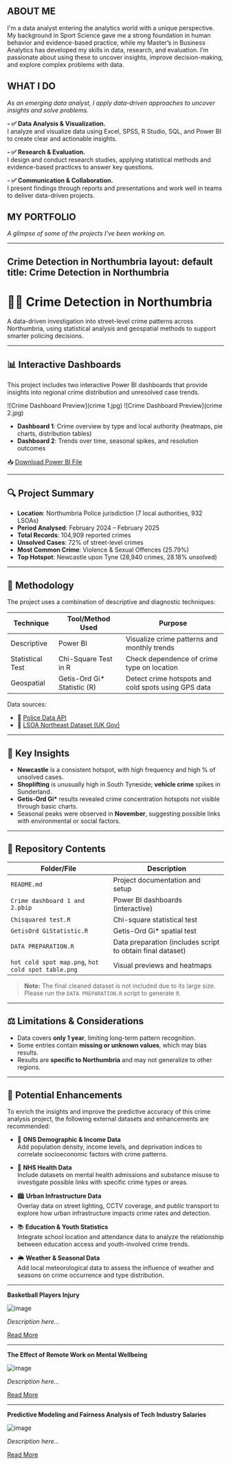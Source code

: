 <!--Section 1: Introduce your self-->
## ABOUT ME
I'm a data analyst entering the analytics world with a unique perspective.
My background in Sport Science gave me a strong foundation in human behavior and evidence-based practice, while my Master’s in Business Analytics has developed my skills in data, research, and evaluation.
I’m passionate about using these to uncover insights, improve decision-making, and explore complex problems with data.


<!--Mention your top/relevant skills here - core and soft skills-->
## WHAT I DO
*As an emerging data analyst, I apply data-driven approaches to uncover insights and solve problems.*

**- ✅ Data Analysis & Visualization.**  
I analyze and visualize data using Excel, SPSS, R Studio, SQL, and Power BI to create clear and actionable insights.

**- ✅ Research & Evaluation.**  
I design and conduct research studies, applying statistical methods and evidence-based practices to answer key questions.

**- ✅ Communication & Collaboration.**  
I present findings through reports and presentations and work well in teams to deliver data-driven projects.


## MY PORTFOLIO

*A glimpse of some of the projects I've been working on.*

---

**Crime Detection in Northumbria**
layout: default
title: Crime Detection in Northumbria
---

# 🕵️‍♂️ Crime Detection in Northumbria

A data-driven investigation into street-level crime patterns across Northumbria, using statistical analysis and geospatial methods to support smarter policing decisions.

---

## 📊 Interactive Dashboards

This project includes two interactive Power BI dashboards that provide insights into regional crime distribution and unresolved case trends.

![Crime Dashboard Preview](crime 1.jpg)
![Crime Dashboard Preview](crime 2.jpg)

- **Dashboard 1**: Crime overview by type and local authority (heatmaps, pie charts, distribution tables)
- **Dashboard 2**: Trends over time, seasonal spikes, and resolution outcomes

📥 [Download Power BI File](Crime%20dashboard%201%20and%202.pbip)

---

## 🔍 Project Summary

- **Location**: Northumbria Police jurisdiction (7 local authorities, 932 LSOAs)
- **Period Analysed**: February 2024 – February 2025  
- **Total Records**: 104,909 reported crimes  
- **Unsolved Cases**: 72% of street-level crimes  
- **Most Common Crime**: Violence & Sexual Offences (25.79%)  
- **Top Hotspot**: Newcastle upon Tyne (28,940 crimes, 28.18% unsolved)

---

## 🧪 Methodology

The project uses a combination of descriptive and diagnostic techniques:

| Technique         | Tool/Method Used                     | Purpose                                              |
|------------------|--------------------------------------|------------------------------------------------------|
| Descriptive       | Power BI                             | Visualize crime patterns and monthly trends          |
| Statistical Test  | Chi-Square Test in R                 | Check dependence of crime type on location           |
| Geospatial        | Getis-Ord Gi\* Statistic (R)         | Detect crime hotspots and cold spots using GPS data  |

Data sources:
- 📂 [Police Data API](https://data.police.uk/data/)
- 📂 [LSOA Northeast Dataset (UK Gov)](https://assets.publishing.service.gov.uk/media/60423ba6e90e077dd43107f4/LSOA_-_A_-_North_East_1819.ods)

---

## 📌 Key Insights

- **Newcastle** is a consistent hotspot, with high frequency and high % of unsolved cases.
- **Shoplifting** is unusually high in South Tyneside; **vehicle crime** spikes in Sunderland.
- **Getis-Ord Gi\*** results revealed crime concentration hotspots not visible through basic charts.
- Seasonal peaks were observed in **November**, suggesting possible links with environmental or social factors.

---

## 💾 Repository Contents

| Folder/File                        | Description                             |
|----------------------------------|---------------------------------------|
| `README.md`                      | Project documentation and setup       |
| `Crime dashboard 1 and 2.pbip`  | Power BI dashboards (interactive)     |
| `Chisquared test.R`              | Chi-square statistical test           |
| `GetisOrd GiStatistic.R`         | Getis-Ord Gi* spatial test             |
| `DATA PREPARATION.R`             | Data preparation (includes script to obtain final dataset) |
| `hot cold spot map.png`, `hot cold spot table.png` | Visual previews and heatmaps        |

> **Note:** The final cleaned dataset is not included due to its large size. Please run the `DATA PREPARATION.R` script to generate it.

---

## ⚖️ Limitations & Considerations

- Data covers **only 1 year**, limiting long-term pattern recognition.
- Some entries contain **missing or unknown values**, which may bias results.
- Results are **specific to Northumbria** and may not generalize to other regions.

---
## 🔮 Potential Enhancements

To enrich the insights and improve the predictive accuracy of this crime analysis project, the following external datasets and enhancements are recommended:

- 🔗 **ONS Demographic & Income Data**  
  Add population density, income levels, and deprivation indices to correlate socioeconomic factors with crime patterns.

- 🧠 **NHS Health Data**  
  Include datasets on mental health admissions and substance misuse to investigate possible links with specific crime types or areas.

- 🏙️ **Urban Infrastructure Data**  
  Overlay data on street lighting, CCTV coverage, and public transport to explore how urban infrastructure impacts crime rates and detection.

- 📚 **Education & Youth Statistics**  
  Integrate school location and attendance data to analyze the relationship between education access and youth-involved crime trends.

- 🌦️ **Weather & Seasonal Data**  
  Add local meteorological data to assess the influence of weather and seasons on crime occurrence and type distribution.

---

**Basketball Players Injury**

![image](basketball.jpg)

*Description here...*

[Read More](#)

---

**The Effect of Remote Work on Mental Wellbeing**

![image](mentalheealth.jpg)

*Description here...*

[Read More](#)

---

**Predictive Modeling and Fairness Analysis of Tech Industry Salaries**

![image](path-to-your-image4.jpg)

*Description here...*

[Read More](#)


